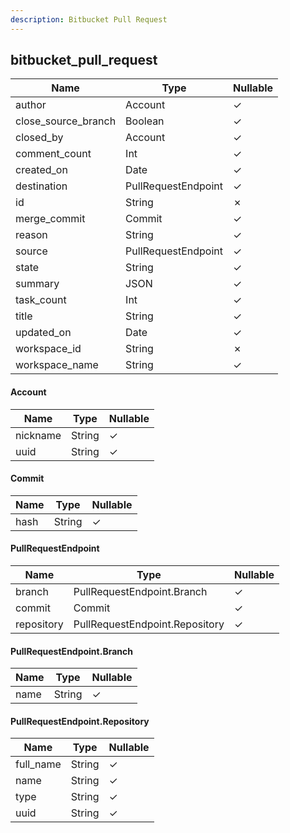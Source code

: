```yaml
---
description: Bitbucket Pull Request
---
```

bitbucket_pull_request
----------------------

| **Name**            | **Type**            | **Nullable** |
| ------------------- | ------------------- | ------------ |
| author              | Account             | &check;      |
| close_source_branch | Boolean             | &check;      |
| closed_by           | Account             | &check;      |
| comment_count       | Int                 | &check;      |
| created_on          | Date                | &check;      |
| destination         | PullRequestEndpoint | &check;      |
| id                  | String              | &cross;      |
| merge_commit        | Commit              | &check;      |
| reason              | String              | &check;      |
| source              | PullRequestEndpoint | &check;      |
| state               | String              | &check;      |
| summary             | JSON                | &check;      |
| task_count          | Int                 | &check;      |
| title               | String              | &check;      |
| updated_on          | Date                | &check;      |
| workspace_id        | String              | &cross;      |
| workspace_name      | String              | &check;      |

#### Account
| **Name** | **Type** | **Nullable** |
| -------- | -------- | ------------ |
| nickname | String   | &check;      |
| uuid     | String   | &check;      |

#### Commit
| **Name** | **Type** | **Nullable** |
| -------- | -------- | ------------ |
| hash     | String   | &check;      |

#### PullRequestEndpoint
| **Name**   | **Type**                       | **Nullable** |
| ---------- | ------------------------------ | ------------ |
| branch     | PullRequestEndpoint.Branch     | &check;      |
| commit     | Commit                         | &check;      |
| repository | PullRequestEndpoint.Repository | &check;      |

#### PullRequestEndpoint.Branch
| **Name** | **Type** | **Nullable** |
| -------- | -------- | ------------ |
| name     | String   | &check;      |

#### PullRequestEndpoint.Repository
| **Name**  | **Type** | **Nullable** |
| --------- | -------- | ------------ |
| full_name | String   | &check;      |
| name      | String   | &check;      |
| type      | String   | &check;      |
| uuid      | String   | &check;      |
